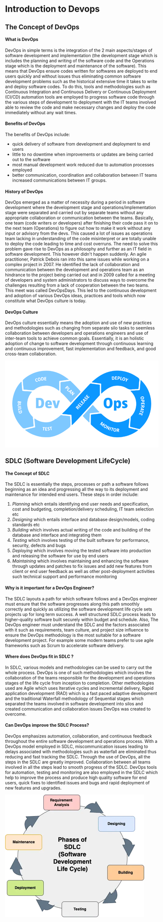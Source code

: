 # Introduction to Devops

## The Concept of DevOps
#### What is DevOps
DevOps in simple terms is the integration of the 2 main aspects/stages of software development and implementation (the development stage which is includes the planning and writing of the software code and the Operations stage which is the deployment and maintenance of the software). This means that DevOps ensure codes written for softwares are deployed to end users quickly and without issues thus eliminating common software development problems such as the historical extensive time it takes to write and deploy software codes. To do this, tools and methodologies such as Continuous Integration and Continuous Delivery or Continuous Deployment (CI/CD) automation tools are employed to progress software code through the various steps of development to deployment with the IT teams involved able to review the code and make necessary changes and deploy the code immediately without any wait times.

#### Benefits of DevOps
The benefits of DevOps include:
- quick delivery of software from development and deployment to end users 
- little to no downtime when improvements or updates are being carried out to the software
- most manual development work reduced due to automation processes employed
- better communication, coordination and collaboration between IT teams increased communications between IT groups.


#### History of DevOps
DevOps emerged as a matter of necessity during a period in software development where the development stage and operations/implementation stage were separated and carried out by separate teams without any appropriate collaboration or communication between the teams. Basically, one team (code writers or developers) after finishing their code pass it on to the next team (Operations) to figure out how to make it work without any input or advisory from the devs. This caused a lot of issues as operations team lacking in understanding of the code misinterpret or are totally unable to deploy the code leading to time and cost overruns. The need to solve this problem gave rise to DevOps as a philosophy and further as an IT field in software development. This however didn't happen suddenly. An agile practitioner, Patrick Debois ran into this same issues while working on a complex project in 2007. He identified the lack of collaboration and communication between the development and operations team as an hindrance to the project being carried out and in 2009 called for a meeting of developers and system administrators to discuss ways to overcome the challenges resulting from a lack of cooperation between the two teams. This meet was called DevOpsDays. This led to the continuous development and adoption of various DevOps ideas, practices and tools which now constitute what DevOps culture is today. 

#### DevOps Culture
DevOps culture essentially means the adoption and use of new practices and methodologies such as changing from separate silo tasks to seemless collaboration between developers and operations engineers and use of inter-team tools to achieve common goals. Essentially, it is an holistic adoption of change to software development through continuous learning and continuous improvement, fast implementation and feedback, and good cross-team collaboration.

![alt text](images/devops.png)

## SDLC (Software Development LifeCycle)
#### The Concept of SDLC
The SDLC is essentially the steps, processes or path a software follows beginning as an idea and progressing all the way to its deployment and maintenance for intended end users. These steps in order include:
1. *Planning* which entails identifying end user needs and specification, cost and budgeting, completion/delivery scheduling, IT team selection etc
2. *Designing* which entails interface and database design/models, coding standards etc
3. *Building* which involves actual writing of the code and building of the database and interface and integrating them
4. *Testing* which involves testing of the built software for performance, security, defects and bugs 
5. *Deploying* which involves moving the tested software into production and releasing the software for use by end users
6. *Maintaining* which involves maintaining and enhancing the software through updates and patches to fix issues and add new features from client or end user feedback as well as other post-deployment activities such technical support and performance monitoring 


#### Why is it important for a DevOps Engineer?
The SDLC layouts a path for which software follows and a DevOps engineer must ensure that the software progresses along this path smoothly correctly and quickly as utilizing the software development life cycle sets projects up for long term success. A well structured SDLC process leads to higher-quality software built securely within budget and schedule. Also, The DevOps engineer must understand the SDLC and the factors associated with it such as requirements, team culture, and project size influence to ensure the DevOps methodology is the most suitable for a software development project. For example some modern teams prefer to use agile frameworks such as Scrum to accelerate software delivery. 

#### Where does DevOps fit in SDLC ?
In SDLC, various models and methodologies can be used to carry out the whole process. DevOps is one of such methodologies which involves the collaboration of the teams responsible for the development and operations stages of the life cycle from inception to completion. Other methodologies used are Agile which uses Iterative cycles and incremental delivery, Rapid application development (RAD) which is a fast paced adaptive development and the traditional Waterfall methodology of Sequential stages which separated the teams involved in software development into silos and created communication and collaboration issues DevOps was created to overcome.

#### Can DevOps improve the SDLC Process?
DevOps emphasizes automation, collaboration, and continuous feedback throughout the entire software development and operations process. With a DevOps model employed in SDLC, miscommunication issues leading to delays associated with methodologies such as waterfall are eliminated thus reducing and fast tracking the SDLC. Through the use of DevOps, all the steps in the SDLC are greatly improved. Collaboration between all teams involved in all the steps lead to smooth progress of the SDLC. DevOps tools for automation, testing and monitoring are also employed in the SDLC which help to improve the process and produce high quality software for end users, quick fixes to identified issues and bugs and rapid deployment of new features and upgrades.


![alt text](Images/SDLC.png)

